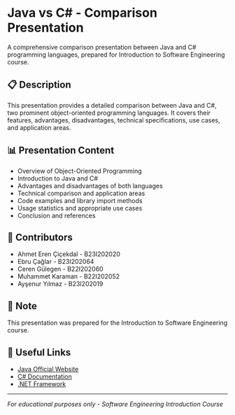 # Java vs C# - Comparison Presentation

A comprehensive comparison presentation between Java and C# programming languages, prepared for Introduction to Software Engineering course.

## 📋 Description

This presentation provides a detailed comparison between Java and C#, two prominent object-oriented programming languages. It covers their features, advantages, disadvantages, technical specifications, use cases, and application areas.

## 📊 Presentation Content

- Overview of Object-Oriented Programming
- Introduction to Java and C#
- Advantages and disadvantages of both languages
- Technical comparison and application areas
- Code examples and library import methods
- Usage statistics and appropriate use cases
- Conclusion and references

## 👥 Contributors

- Ahmet Eren Çiçekdal - B23I202020
- Ebru Çağlar - B23I202064
- Ceren Gülegen - B22I202060
- Muhammet Karaman - B22I202052
- Ayşenur Yılmaz - B23I202019

## 📝 Note

This presentation was prepared for the Introduction to Software Engineering course.

## 🔗 Useful Links

- [Java Official Website](https://java.com)
- [C# Documentation](https://docs.microsoft.com/dotnet/csharp/)
- [.NET Framework](https://dotnet.microsoft.com)

---

*For educational purposes only - Software Engineering Introduction Course*
